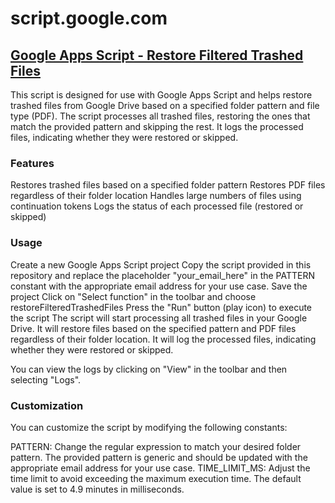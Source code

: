 # script.google.com

## [Google Apps Script - Restore Filtered Trashed Files](restore_filtered_trashed_files.gs)

This script is designed for use with Google Apps Script and helps restore trashed files from Google Drive based on a specified folder pattern and file type (PDF). The script processes all trashed files, restoring the ones that match the provided pattern and skipping the rest. It logs the processed files, indicating whether they were restored or skipped.

### Features

Restores trashed files based on a specified folder pattern
Restores PDF files regardless of their folder location
Handles large numbers of files using continuation tokens
Logs the status of each processed file (restored or skipped)

### Usage

Create a new Google Apps Script project
Copy the script provided in this repository and replace the placeholder "your_email_here" in the PATTERN constant with the appropriate email address for your use case.
Save the project
Click on "Select function" in the toolbar and choose restoreFilteredTrashedFiles
Press the "Run" button (play icon) to execute the script
The script will start processing all trashed files in your Google Drive. It will restore files based on the specified pattern and PDF files regardless of their folder location. It will log the processed files, indicating whether they were restored or skipped.

You can view the logs by clicking on "View" in the toolbar and then selecting "Logs".

### Customization

You can customize the script by modifying the following constants:

PATTERN: Change the regular expression to match your desired folder pattern. The provided pattern is generic and should be updated with the appropriate email address for your use case.
TIME_LIMIT_MS: Adjust the time limit to avoid exceeding the maximum execution time. The default value is set to 4.9 minutes in milliseconds.
